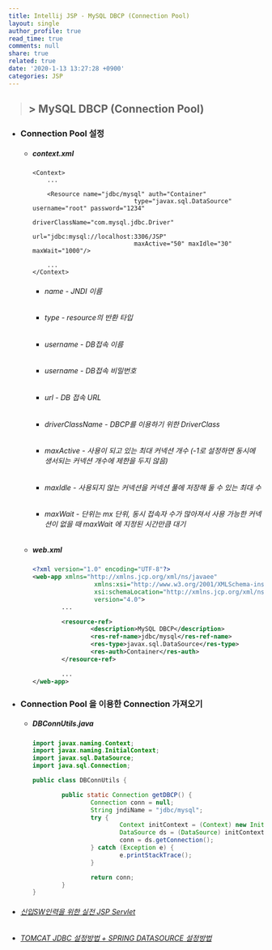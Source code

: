 ```yaml
---
title: Intellij JSP - MySQL DBCP (Connection Pool)
layout: single
author_profile: true
read_time: true
comments: null
share: true
related: true
date: '2020-1-13 13:27:28 +0900'
categories: JSP
---
```


> ## > MySQL DBCP (Connection Pool)


* ### Connection Pool 설정
	* ##### context.xml
		```
		<Context>
			...

			<Resource name="jdbc/mysql" auth="Container"
									type="javax.sql.DataSource" username="root" password="1234"
									driverClassName="com.mysql.jdbc.Driver"
									url="jdbc:mysql://localhost:3306/JSP"
									maxActive="50" maxIdle="30" maxWait="1000"/>

			...
		</Context>
		```
		* ###### name - JNDI 이름
		* ###### type - resource의 반환 타입
		* ###### username - DB접속 이름
		* ###### username - DB접속 비밀번호
		* ###### url  - DB 접속 URL
		* ###### driverClassName - DBCP를 이용하기 위한 DriverClass
		* ###### maxActive - 사용이 되고 있는 최대 커넥션 개수 (-1로 설정하면 동시에 생서되는 커넥션 개수에 제한을 두지 않음)
		* ###### maxIdle - 사용되지 않는 커넥션을 커넥션 풀에 저장해 둘 수 있는 최대 수
		* ###### maxWait - 단위는 mx 단위, 동시 접속자 수가 많아져서 사용 가능한 커넥션이 없을 때 maxWait 에 지정된 시간만큼 대기
		
	* ##### web.xml
		```xml
		<?xml version="1.0" encoding="UTF-8"?>
		<web-app xmlns="http://xmlns.jcp.org/xml/ns/javaee"
						 xmlns:xsi="http://www.w3.org/2001/XMLSchema-instance"
						 xsi:schemaLocation="http://xmlns.jcp.org/xml/ns/javaee http://xmlns.jcp.org/xml/ns/javaee/web-app_4_0.xsd"
						 version="4.0">
				...
	
				<resource-ref>
						<description>MySQL DBCP</description>
						<res-ref-name>jdbc/mysql</res-ref-name>
						<res-type>javax.sql.DataSource</res-type>
						<res-auth>Container</res-auth>
				</resource-ref>
	
				...
		</web-app>		
		```
		
* ### Connection Pool 을 이용한 Connection 가져오기
	* ##### DBConnUtils.java
		```java
		import javax.naming.Context;
		import javax.naming.InitialContext;
		import javax.sql.DataSource;
		import java.sql.Connection;

		public class DBConnUtils {

				public static Connection getDBCP() {
						Connection conn = null;
						String jndiName = "jdbc/mysql";
						try {
								Context initContext = (Context) new InitialContext().lookup("java:/comp/env");
								DataSource ds = (DataSource) initContext.lookup(jndiName);
								conn = ds.getConnection();
						} catch (Exception e) {
								e.printStackTrace();
						}

						return conn;
				}
		}
		
		```
			
			

* ###### [신입SW인력을 위한 실전 JSP Servlet]
* ###### [TOMCAT JDBC 설정방법 + SPRING DATASOURCE 설정방법]


[TOMCAT JDBC 설정방법 + SPRING DATASOURCE 설정방법]: https://mkil.tistory.com/425
[신입SW인력을 위한 실전 JSP Servlet]: https://www.youtube.com/watch?v=2_vetq6gGMo&list=PLieE0qnqO2kTyzAlsvxzoulHVISvO8zA9&index=53